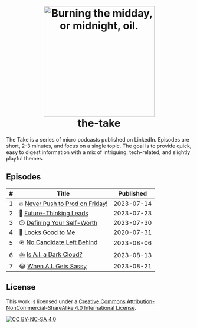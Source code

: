 <h1 align="center">
  <picture>
    <source media="(prefers-color-scheme: dark)" srcset="https://github.com/nallenscott/the-take/assets/11765848/c9ec1e3f-de3a-4dea-8dbd-b9009b3ebac0">
    <source media="(prefers-color-scheme: light)" srcset="https://github.com/nallenscott/the-take/assets/11765848/b2c1267a-cceb-4d2a-894f-f7c30431f99f">
    <img alt="Burning the midday, or midnight, oil." width="300" src="https://github.com/nallenscott/the-take/assets/11765848/b2c1267a-cceb-4d2a-894f-f7c30431f99f">
  </picture><br>
  the-take<br>
</h1>

The Take is a series of micro podcasts published on LinkedIn. Episodes are short, 2-3 minutes, and focus on a single topic. The goal is to provide quick, easy to digest information with a mix of intriguing, tech-related, and slightly playful themes.

## Episodes

| # | Title | Published |
| - | ----- | --------- |
| 1 | :fire: [Never Push to Prod on Friday!](./episodes/episode-001/) | 2023-07-14 |
| 2 | :crystal_ball: [Future-Thinking Leads](./episodes/episode-002/) | 2023-07-23 |
| 3 | :relieved: [Defining Your Self-Worth](./episodes/episode-003/) | 2023-07-30 |
| 4 | :see_no_evil: [Looks Good to Me](./episodes/episode-004/) | 2020-07-31 |
| 5 | :military_helmet: [No Candidate Left Behind](./episodes/episode-005/) | 2023-08-06 |
| 6 | :cloud_with_lightning_and_rain: [Is A.I. a Dark Cloud?](./episodes/episode-006/) | 2023-08-13 |
| 7 | :joy: [When A.I. Gets Sassy](./episodes/episode-007/) | 2023-08-21 |

## License

This work is licensed under a
[Creative Commons Attribution-NonCommercial-ShareAlike 4.0 International License][cc-by-nc-sa].

[![CC BY-NC-SA 4.0][cc-by-nc-sa-image]][cc-by-nc-sa]

[cc-by-nc-sa]: http://creativecommons.org/licenses/by-nc-sa/4.0/
[cc-by-nc-sa-image]: https://licensebuttons.net/l/by-nc-sa/4.0/88x31.png
